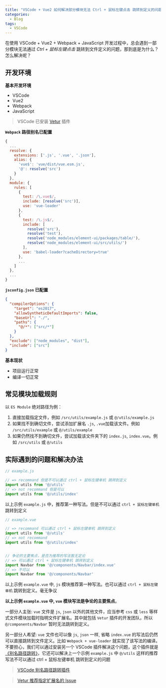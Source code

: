 ```yaml
---
title: "VSCode + Vue2 如何解决部分模块无法 Ctrl + 鼠标左键点击 跳转到定义的问题？"
categories:
  - Blog
tags:
  - VSCode
---
```


在使用 VSCode + Vue2 + Webpack + JavaScript 开发过程中，总会遇到一部分模块无法通过 *Ctrl + 鼠标左键点击* 跳转到文件定义的问题，那到底是为什么？怎么解决呢？

<!--more-->

## 开发环境

**基本开发环境**

- VSCode
- Vue2
- Webpack
- JavaScript

> VSCode 已安装 [Vetur][Vetur] 插件

**`Webpack` 路径别名已配置**

```js
{
  ...
  resolve: {
    extensions: ['.js', '.vue', '.json'],
    alias: {
      'vue$': 'vue/dist/vue.esm.js',
      '@': resolve('src')
    }
  },
  module: {
    rules: [
      {
        test: /\.vue$/,
        include: [resolve('src')],
        use: 'vue-loader'
      },
      {
        test: /\.js$/,
        include: [
          resolve('src'),
          resolve('test'),
          resolve('node_modules/element-ui/packages/table/'),
          resolve('node_modules/element-ui/src/utils/')
        ],
        use: 'babel-loader?cacheDirectory=true'
      },
      ...
    ]
  },
  ...
}
```

**`jsconfig.json` 已配置**

```json
{
  "compilerOptions": {
    "target": "es2017",
    "allowSyntheticDefaultImports": false,
    "baseUrl": "./",
    "paths": {
      "@/*": ["src/*"]
    }
  },
  "exclude": ["node_modules", "dist"],
  "include": ["src"]
}
```

**基本现状**

- 项目运行正常
- 编译一切正常



## 常见模块加载规则

以 `ES Module` 绝对路径为例：

1. 直接加载指定文件，例如 `/src/utils/example.js` 或 `@/utils/example.js`
2. 如果找不到确切文件，尝试添加扩展名 `.js`, `.vue`加载该文件。例如 `/src/utils/example` 或 `@/utils/example`
3. 如果仍然找不到确切文件，尝试加载该文件夹下的 `index.js`, `index.vue`。例如 `/src/utils` 或 `@/utils`



## 实际遇到的问题和解决办法

```js
// example.js

// => recommand 但是不可以通过 ctrl + 鼠标左键单机 跳转到定义
import utils from '@/utils'
// => not recommand 但是可以
import utils from '@/utils/index'
```

以上示例 `example.js` 中，推荐第一种写法。但是不可以通过 `ctrl + 鼠标左键单机` 跳转到定义

```js
// example.vue

// => recommand 可以通过 ctrl + 鼠标左键单机 跳转到定义
import utils from '@/utils'
// => not recommand
import utils from '@/utils/index'


// 争论的主要焦点，是否为推荐的写法暂无定论
// => 可以通过 ctrl + 鼠标左键单机 跳转到定义
import Navbar from '@/components/Navbar/index.vue'
// => 不可以
import Navbar from '@/components/Navbar'
```

以上示例 `example.vue` 中, `js` 模块推荐第一种写法。也可以通过 `ctrl + 鼠标左键单机` 跳转到定义。毫无争议

**以上示例 `example.vue` 中, `vue` 模块写法是争论的主要焦点**。

一部分人主张: `vue` 文件是 `js`, `json` 以外的其他文件，应当参考 `css` 或 `less` 等样式文件模块加载时指明文件扩展名。其中就包括 `Vetur` 插件的开发团队，所以 `@/components/Navbar` 暂时无法跳转到定义。

另一部分人希望: `vue` 文件也可以像 `js`, `json` 一样, 省略 `index.vue` 的写法后仍然可以直接跳转到文件定义。比如 `Webpack + vue-loader` 就实现了该写法的编译。不要担心，我们可以通过安装另一个 VSCode 插件解决这个问题，这个插件就是[《别名路径跳转》][vue-alias-skip]，它还可以解决上一个示例 `example.js` 中 `@/utils` 这样的推荐写法不可以通过 ctrl + 鼠标左键单机 跳转到定义的问题

> [VSCode 别名路径跳转插件][vue-alias-skip]

> [Vetur 推荐指定扩展名的 Issue][vetur-issuecomment]



[Vetur]: https://marketplace.visualstudio.com/items?itemName=octref.vetur
[vue-alias-skip]: https://marketplace.visualstudio.com/items?itemName=lihuiwang.vue-alias-skip
[vetur-issuecomment]: https://github.com/vuejs/vetur/issues/423#issuecomment-340235722
